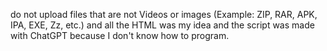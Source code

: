 do not upload files that are not 
Videos or images (Example: ZIP, 
RAR, APK, IPA, EXE, Zz, etc.) and 
all the HTML was my idea and the 
script was made with ChatGPT because 
I don't know how to program.
